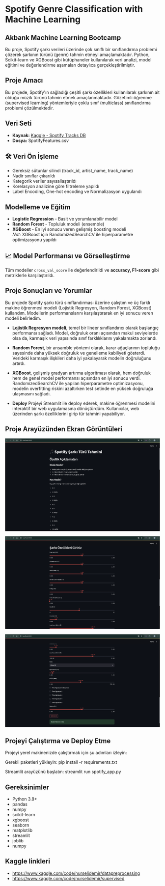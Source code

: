 # Spotify Genre Classification with Machine Learning

## Akbank Machine Learning Bootcamp

Bu proje, Spotify şarkı verileri üzerinde çok sınıflı bir sınıflandırma problemi çözerek şarkının türünü (genre) tahmin etmeyi amaçlamaktadır. Python, Scikit-learn ve XGBoost gibi kütüphaneler kullanılarak veri analizi, model eğitimi ve değerlendirme aşamaları detaylıca gerçekleştirilmiştir.

## Proje Amacı

Bu projede, Spotify'ın sağladığı çeşitli şarkı özellikleri kullanılarak şarkının ait olduğu müzik türünü tahmin etmek amaçlanmaktadır. Gözetimli öğrenme (supervised learning) yöntemleriyle çoklu sınıf (multiclass) sınıflandırma problemi çözülmektedir.

## Veri Seti

- **Kaynak:** [Kaggle - Spotify Tracks DB](https://www.kaggle.com/datasets/zaheenhamidani/ultimate-spotify-tracks-db)
- **Dosya:** SpotifyFeatures.csv

## 🛠️ Veri Ön İşleme

- Gereksiz sütunlar silindi (track_id, artist_name, track_name)
- Nadir sınıflar çıkarıldı
- Kategorik veriler sayısallaştırıldı
- Korelasyon analizine göre filtreleme yapıldı
- Label Encoding, One-hot encoding ve Normalizasyon uygulandı

## Modelleme ve Eğitim

- **Logistic Regression** - Basit ve yorumlanabilir model
- **Random Forest** - Topluluk modeli (ensemble)
- **XGBoost** - En iyi sonucu veren gelişmiş boosting modeli  
*Not:* XGBoost için RandomizedSearchCV ile hiperparametre optimizasyonu yapıldı

## 📈 Model Performansı ve Görselleştirme

Tüm modeller `cross_val_score` ile değerlendirildi ve **accuracy, F1-score** gibi metriklerle karşılaştırıldı.

## Proje Sonuçları ve Yorumlar

Bu projede Spotify şarkı türü sınıflandırması üzerine çalıştım ve üç farklı makine öğrenmesi modeli (Lojistik Regresyon, Random Forest, XGBoost) kullandım. Modellerin performanslarını karşılaştırarak en iyi sonucu veren modeli belirledim.

- **Lojistik Regresyon modeli**, temel bir lineer sınıflandırıcı olarak başlangıç performansı sağladı. Model, doğruluk oranı açısından makul seviyelerde olsa da, karmaşık veri yapısında sınıf farklılıklarını yakalamakta zorlandı.
- **Random Forest**, bir ansamble yöntemi olarak, karar ağaçlarının topluluğu sayesinde daha yüksek doğruluk ve genelleme kabiliyeti gösterdi. Verideki karmaşık ilişkileri daha iyi yakalayarak modelin doğruluğunu artırdı.
- **XGBoost**, gelişmiş gradyan artırma algoritması olarak, hem doğruluk hem de genel model performansı açısından en iyi sonucu verdi. RandomizedSearchCV ile yapılan hiperparametre optimizasyonu, modelin overfitting riskini azaltırken test setinde en yüksek doğruluğa ulaşmasını sağladı.

- **Deploy**
Projeyi Streamlit ile deploy ederek, makine öğrenmesi modelini interaktif bir web uygulamasına dönüştürdüm. Kullanıcılar, web üzerinden şarkı özelliklerini girip tür tahmini yapabiliyor.

## Proje Arayüzünden Ekran Görüntüleri  

![Ana Sayfa](images/1.png)  


![Özellikler](images/2.png)  


![Tahmin Sonucu](images/3.png)  

## Projeyi Çalıştırma ve Deploy Etme
Projeyi yerel makinenizde çalıştırmak için şu adımları izleyin:

Gerekli paketleri yükleyin:
  pip install -r requirements.txt  

Streamlit arayüzünü başlatın:
  streamlit run spotify_app.py 


## Gereksinimler

- Python 3.8+
- pandas
- numpy
- scikit-learn
- xgboost
- seaborn
- matplotlib
- streamlit
- joblib
- numpy

## Kaggle linkleri

- https://www.kaggle.com/code/nurselidemir/datapreprocessing
- https://www.kaggle.com/code/nurselidemir/supervised

